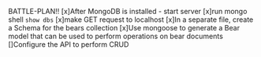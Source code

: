 BATTLE-PLAN!!
[x]After MongoDB is installed - start server
[x]run mongo shell `show dbs`
[x]make GET request to localhost
[x]In a separate file, create a Schema for the bears collection
[x]Use mongoose to generate a Bear model that can be used to perform operations on bear documents
[]Configure the API to perform CRUD
